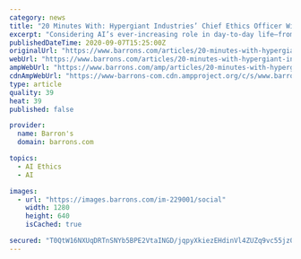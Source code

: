 ```yaml
---
category: news
title: "20 Minutes With: Hypergiant Industries’ Chief Ethics Officer Will Griffin on Diversity and Ethics in Technology"
excerpt: "Considering AI’s ever-increasing role in day-to-day life—from autonomous cars to contact tracing—a role like that of Hypergiant Industries’ Chief Ethics Officer Will Griffin becomes more crucial.  Griffin,"
publishedDateTime: 2020-09-07T15:25:00Z
originalUrl: "https://www.barrons.com/articles/20-minutes-with-hypergiant-industries-chief-ethics-officer-will-griffin-on-diversity-and-ethics-in-technology-01599495907"
webUrl: "https://www.barrons.com/articles/20-minutes-with-hypergiant-industries-chief-ethics-officer-will-griffin-on-diversity-and-ethics-in-technology-01599495907"
ampWebUrl: "https://www.barrons.com/amp/articles/20-minutes-with-hypergiant-industries-chief-ethics-officer-will-griffin-on-diversity-and-ethics-in-technology-01599495907"
cdnAmpWebUrl: "https://www-barrons-com.cdn.ampproject.org/c/s/www.barrons.com/amp/articles/20-minutes-with-hypergiant-industries-chief-ethics-officer-will-griffin-on-diversity-and-ethics-in-technology-01599495907"
type: article
quality: 39
heat: 39
published: false

provider:
  name: Barron's
  domain: barrons.com

topics:
  - AI Ethics
  - AI

images:
  - url: "https://images.barrons.com/im-229001/social"
    width: 1280
    height: 640
    isCached: true

secured: "T0QtW16NXUqDRTnSNYb5BPE2VtaINGD/jqpyXkiezEHdinVl4ZUZq9vc55jz0Hk9sUJ5sOhxykNvaNrcEgXlmwSfk8q9ViYny1dcYAbPZACQywb6hX316Tw2Lv9vKbIRC9VN+C3eG3ovDo29sLWob+F3QA6/Jn5WfSZyt9v5PrJZvKKSz5hMU8EYobK2VLtiglgDESu70agPtW7KteFDlToeoGjDQdcGe+KptnEzLYs4AChFbfEwPkkgL4kf2vf3a18/81dpNRdIQn60xB5MOlvAhTmB4b9chPZ0shOY7WYjRH9faAyVATeMfKgUud1rAAECeEdBkZ1Y3ec5ARLkTcgXdD3MJvzKvElqF2A2zoI=;avVrC7G1jRA0CRQ1Dt+XDQ=="
---
```


